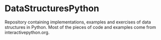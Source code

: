 # DataStructuresPython
Repository containing implementations, examples and exercises of data structures in Python.
Most of the pieces of code and examples come from interactivepython.org.

